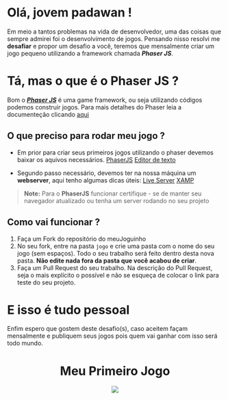 # Olá, jovem padawan !

Em meio a tantos problemas na vida de desenvolvedor, uma das coisas que sempre admirei foi o desenvolvimento de jogos. Pensando nisso resolvi me **desafiar**   e propor um desafio a você, teremos que mensalmente criar um jogo pequeno utilizando a framework chamada ***Phaser JS***.

# Tá, mas o que é o Phaser JS ?

Bom o ***<a href="https://phaser.io" target="_blank">Phaser JS</a>*** é uma game framework, ou seja utilizando códigos podemos construir jogos. Para mais detalhes do Phaser leia a documenteção clicando <a href="https://github.com/photonstorm/phaser/tree/v3.22.0" target="_blank">aqui</a>


## O que preciso para rodar meu jogo ?

- Em prior  para criar seus primeiros jogos utilizando o phaser devemos baixar os aquivos necessários.
<a href="https://phaser.io/download">PhaserJS</a>
<a href="https://www.sublimetext.com">Editor de texto</a>

- Segundo passo necessário, devemos ter na nossa máquina um **webserver**, aqui tenho algumas dicas úteis:
<a href="https://www.npmjs.com/package/live-server">Live Server</a>
<a href="https://www.apachefriends.org/pt_br/index.html">XAMP</a>
> **Note:** Para o **PhaserJS** funcionar certifique - se de manter seu navegador atualizado ou tenha um server rodando no seu projeto

## Como vai funcionar ?
1.  Faça um Fork do repositório do meuJoguinho
2. No seu fork, entre na pasta `jogo` e crie uma pasta com o nome do seu jogo (sem espaços). Todo o seu trabalho será feito dentro desta nova pasta. **Não edite nada fora da pasta que você acabou de criar**.
4. Faça um Pull Request do seu trabalho. Na descrição do Pull Request, seja o mais explícito o possível e não se esqueça de colocar o link para teste do seu projeto. 
# E isso é tudo pessoal 

Enfim espero que gostem deste desafio(s), caso aceitem façam mensalmente e publiquem seus jogos pois quem vai ganhar com isso será todo mundo.



## <h1 align="center">Meu Primeiro Jogo</h1>
<p align="center"><img src="https://www.paulotrentin.com.br/wp-content/uploads/2014/07/tela-inicial-jogo.png"></p>
